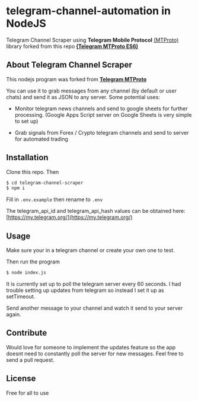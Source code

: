 # telegram-channel-automation in NodeJS


Telegram Channel Scraper using **Telegram Mobile Protocol** [(MTProto)](https://core.telegram.org/mtproto) library forked from this repo **[(Telegram MTProto ES6)](https://github.com/zerobias/telegram-mtproto)**

## About Telegram Channel Scraper

This nodejs program was forked from **[Telegram MTProto](https://github.com/zerobias/telegram-mtproto)**

You can use it to grab messages from any channel (by default or user chats) and send it as JSON to any server. Some potential uses:

 - Monitor telegram news channels and send to google sheets for further processing. (Google Apps Script server on Google Sheets is very simple to set up)

 - Grab signals from Forex / Crypto telegram channels and send to server for automated trading



## Installation

Clone this repo. Then 
```bash 
$ cd telegram-channel-scraper
$ npm i
```

Fill in `.env.example` then rename to `.env` 
 
The telegram_api_id and telegram_api_hash values can be obtained here: [https://my.telegram.org/](https://my.telegram.org/)


## Usage


Make sure your in a telegram channel or create your own one to test.

Then run the program
```bash 
$ node index.js
```

It is currently set up to poll the telegram server every 60 seconds. I had trouble setting up updates from telegram so instead I set it up as setTimeout. 

Send another message to your channel and watch it send to your server again.

## Contribute
Would love for someone to implement the updates feature so the app doesnt need to constantly poll the server for new messages. Feel free to send a pull request.

## License

Free for all to use
